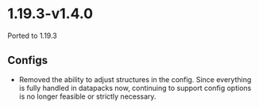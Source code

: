 # 1.19.3-v1.4.0
Ported to 1.19.3

## Configs
- Removed the ability to adjust structures in the config. Since everything is fully handled in datapacks now, continuing to support config options is no longer feasible or strictly necessary.